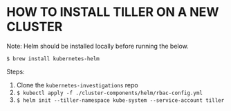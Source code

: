# HOW TO INSTALL TILLER ON A NEW CLUSTER

Note: Helm should be installed locally before running the below.

```
$ brew install kubernetes-helm
```

Steps:
1. Clone the `kubernetes-investigations` repo 
2. `$ kubectl apply -f ./cluster-components/helm/rbac-config.yml`
3. `$ helm init --tiller-namespace kube-system --service-account tiller`

